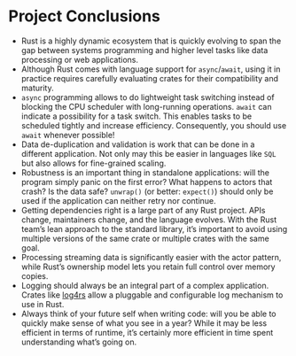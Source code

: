 # Project Conclusions

- Rust is a highly dynamic ecosystem that is quickly evolving to span the gap between systems programming and higher
  level tasks like data processing or web applications.
- Although Rust comes with language support for `async`/`await`, using it in practice requires carefully evaluating
  crates
  for their compatibility and maturity.
- `async` programming allows to do lightweight task switching instead of blocking the CPU scheduler with long-running
  operations. `await` can indicate a possibility for a task switch. This enables tasks to be scheduled tightly and
  increase efficiency. Consequently, you should use `await` whenever possible!
- Data de-duplication and validation is work that can be done in a different application. Not only may this be easier in
  languages like `SQL` but also allows for fine-grained scaling.
- Robustness is an important thing in standalone applications: will the program simply panic on the first error? What
  happens to actors that crash? Is the data safe? `unwrap()` (or better: `expect()`) should only be used if the
  application
  can neither retry nor continue.
- Getting dependencies right is a large part of any Rust project. APIs change, maintainers change, and the language
  evolves. With the Rust team’s lean approach to the standard library, it’s important to avoid using multiple versions
  of the same crate or multiple crates with the same goal.
- Processing streaming data is significantly easier with the actor pattern, while Rust’s ownership model lets you retain
  full control over memory copies.
- Logging should always be an integral part of a complex application.  
  Crates like [log4rs](https://crates.io/crates/log4rs) allow a pluggable and configurable log mechanism to use in Rust.
- Always think of your future self when writing code: will you be able to quickly make sense of what you see in a year?
  While it may be less efficient in terms of runtime, it’s certainly more efficient in time spent understanding what’s
  going on.
